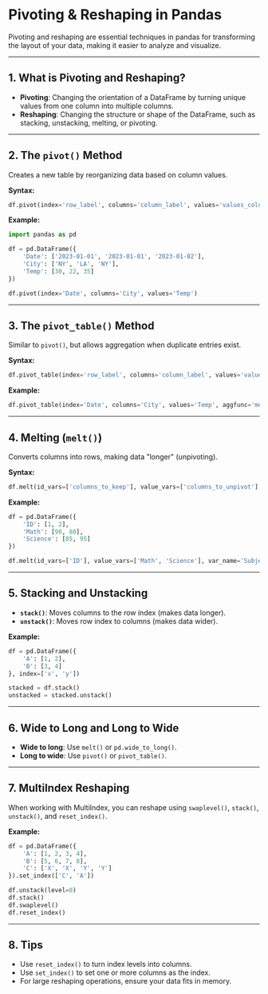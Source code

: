 # Pivoting & Reshaping in Pandas

Pivoting and reshaping are essential techniques in pandas for transforming the layout of your data, making it easier to analyze and visualize.

---

## 1. What is Pivoting and Reshaping?

- **Pivoting**: Changing the orientation of a DataFrame by turning unique values from one column into multiple columns.
- **Reshaping**: Changing the structure or shape of the DataFrame, such as stacking, unstacking, melting, or pivoting.

---

## 2. The `pivot()` Method

Creates a new table by reorganizing data based on column values.

**Syntax:**
```python
df.pivot(index='row_label', columns='column_label', values='values_column')
```

**Example:**
```python
import pandas as pd

df = pd.DataFrame({
    'Date': ['2023-01-01', '2023-01-01', '2023-01-02'],
    'City': ['NY', 'LA', 'NY'],
    'Temp': [30, 22, 35]
})

df.pivot(index='Date', columns='City', values='Temp')
```

---

## 3. The `pivot_table()` Method

Similar to `pivot()`, but allows aggregation when duplicate entries exist.

**Syntax:**
```python
df.pivot_table(index='row_label', columns='column_label', values='values_column', aggfunc='mean')
```

**Example:**
```python
df.pivot_table(index='Date', columns='City', values='Temp', aggfunc='mean')
```

---

## 4. Melting (`melt()`)

Converts columns into rows, making data "longer" (unpivoting).

**Syntax:**
```python
df.melt(id_vars=['columns_to_keep'], value_vars=['columns_to_unpivot'], var_name='variable', value_name='value')
```

**Example:**
```python
df = pd.DataFrame({
    'ID': [1, 2],
    'Math': [90, 80],
    'Science': [85, 95]
})

df.melt(id_vars=['ID'], value_vars=['Math', 'Science'], var_name='Subject', value_name='Score')
```

---

## 5. Stacking and Unstacking

- **`stack()`**: Moves columns to the row index (makes data longer).
- **`unstack()`**: Moves row index to columns (makes data wider).

**Example:**
```python
df = pd.DataFrame({
    'A': [1, 2],
    'B': [3, 4]
}, index=['x', 'y'])

stacked = df.stack()
unstacked = stacked.unstack()
```

---

## 6. Wide to Long and Long to Wide

- **Wide to long**: Use `melt()` or `pd.wide_to_long()`.
- **Long to wide**: Use `pivot()` or `pivot_table()`.

---

## 7. MultiIndex Reshaping

When working with MultiIndex, you can reshape using `swaplevel()`, `stack()`, `unstack()`, and `reset_index()`.

**Example:**
```python
df = pd.DataFrame({
    'A': [1, 2, 3, 4],
    'B': [5, 6, 7, 8],
    'C': ['X', 'X', 'Y', 'Y']
}).set_index(['C', 'A'])

df.unstack(level=0)
df.stack()
df.swaplevel()
df.reset_index()
```

---

## 8. Tips

- Use `reset_index()` to turn index levels into columns.
- Use `set_index()` to set one or more columns as the index.
- For large reshaping operations, ensure your data fits in memory.